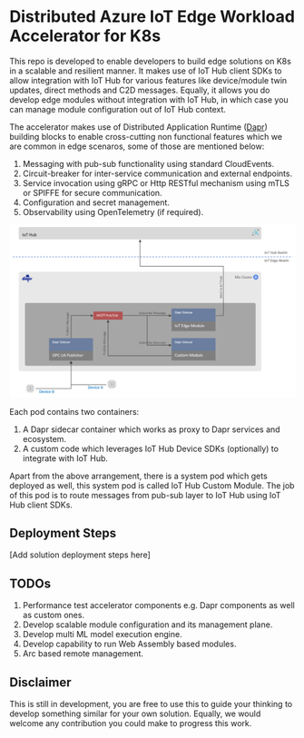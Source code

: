 # Distributed Azure IoT Edge Workload Accelerator for K8s

This repo is developed to enable developers to build edge solutions on K8s in a scalable and resilient manner. It makes use of IoT Hub client SDKs to allow integration with IoT Hub for various features like device/module twin updates, direct methods and C2D messages. Equally, it allows you do develop edge modules without integration with IoT Hub, in which case you can manage module configuration out of IoT Hub context.

The accelerator makes use of Distributed Application Runtime ([Dapr](https://dapr.io/)) building blocks to enable cross-cutting non functional features which we are common in edge scenaros, some of those are mentioned below:

1. Messaging with pub-sub functionality using standard CloudEvents.
2. Circuit-breaker for inter-service communication and external endpoints.
3. Service invocation using gRPC or Http RESTful mechanism using mTLS or SPIFFE for secure communication.
4. Configuration and secret management.
5. Observability using OpenTelemetry (if required).

![alt text](architecture/hld.png "Edge on K8s")

Each pod contains two containers:

1. A Dapr sidecar container which works as proxy to Dapr services and ecosystem.
2. A custom code which leverages IoT Hub Device SDKs (optionally) to integrate with IoT Hub.

Apart from the above arrangement, there is a system pod which gets deployed as well, this system pod is called IoT Hub Custom Module. The job of this pod is to route messages from pub-sub layer to IoT Hub using IoT Hub client SDKs.

## Deployment Steps
[Add solution deployment steps here]

## TODOs

1. Performance test accelerator components e.g. Dapr components as well as custom ones.
2. Develop scalable module configuration and its management plane.
3. Develop multi ML model execution engine.
4. Develop capability to run Web Assembly based modules.
5. Arc based remote management.

## Disclaimer
This is still in development, you are free to use this to guide your thinking to develop something similar for your own solution. Equally, we would welcome any contribution you could make to progress this work.